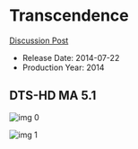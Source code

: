 # Transcendence

[Discussion Post](https://www.avsforum.com/threads/bass-eq-for-filtered-movies.2995212/post-56868322)

* Release Date: 2014-07-22
* Production Year: 2014

## DTS-HD MA 5.1

![img 0](https://fanart.tv/fanart/movies/157353/moviethumb/transcendence-53c0c9424e0e2.jpg)

![img 1](https://i.imgur.com/glTbSmV.png)

